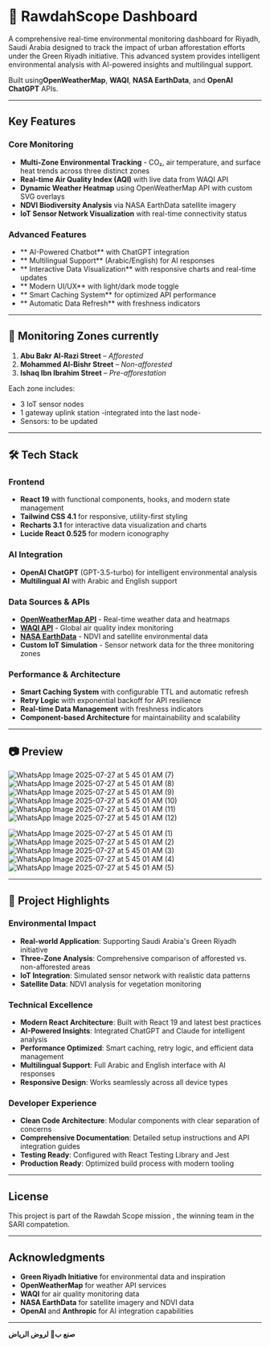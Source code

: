 # 🌱 RawdahScope Dashboard

A comprehensive real-time environmental monitoring dashboard for Riyadh, Saudi Arabia designed to track the impact of urban afforestation efforts under the Green Riyadh initiative. This advanced system provides intelligent environmental analysis with AI-powered insights and multilingual support.

Built using**OpenWeatherMap**, **WAQI**, **NASA EarthData**, and **OpenAI ChatGPT** APIs.

---

## Key Features

### Core Monitoring
- **Multi-Zone Environmental Tracking** - CO₂, air temperature, and surface heat trends across three distinct zones
- **Real-time Air Quality Index (AQI)** with live data from WAQI API
- **Dynamic Weather Heatmap** using OpenWeatherMap API with custom SVG overlays
- **NDVI Biodiversity Analysis** via NASA EarthData satellite imagery
- **IoT Sensor Network Visualization** with real-time connectivity status

### Advanced Features
- ** AI-Powered Chatbot** with ChatGPT integration
- ** Multilingual Support** (Arabic/English) for AI responses
- ** Interactive Data Visualization** with responsive charts and real-time updates
- ** Modern UI/UX** with light/dark mode toggle
- ** Smart Caching System** for optimized API performance
- ** Automatic Data Refresh** with freshness indicators

---

## 📍 Monitoring Zones currently

1. **Abu Bakr Al-Razi Street** – *Afforested*
2. **Mohammed Al-Bishr Street** – *Non-afforested*
3. **Ishaq Ibn Ibrahim Street** – *Pre-afforestation*

Each zone includes:
- 3 IoT sensor nodes
- 1 gateway uplink station -integrated into the last node-
- Sensors: to be updated

---

## 🛠 Tech Stack

### Frontend
- **React 19** with functional components, hooks, and modern state management
- **Tailwind CSS 4.1** for responsive, utility-first styling
- **Recharts 3.1** for interactive data visualization and charts
- **Lucide React 0.525** for modern iconography

### AI Integration
- **OpenAI ChatGPT** (GPT-3.5-turbo) for intelligent environmental analysis
- **Multilingual AI** with Arabic and English support

### Data Sources & APIs
- [**OpenWeatherMap API**](https://openweathermap.org/) - Real-time weather data and heatmaps
-  [**WAQI API**](https://waqi.info/) - Global air quality index monitoring
-  [**NASA EarthData**](https://earthdata.nasa.gov/) - NDVI and satellite environmental data
-  **Custom IoT Simulation** - Sensor network data for the three monitoring zones

### Performance & Architecture
-  **Smart Caching System** with configurable TTL and automatic refresh
-  **Retry Logic** with exponential backoff for API resilience
-  **Real-time Data Management** with freshness indicators
-  **Component-based Architecture** for maintainability and scalability


---
## 📷 Preview
![WhatsApp Image 2025-07-27 at 5 45 01 AM (7)](https://github.com/user-attachments/assets/d85b6438-da23-4107-b189-736e6ca82d06)
![WhatsApp Image 2025-07-27 at 5 45 01 AM (8)](https://github.com/user-attachments/assets/3e0da7ca-2d22-4140-99b3-9fa0b3fd1db5)
![WhatsApp Image 2025-07-27 at 5 45 01 AM (9)](https://github.com/user-attachments/assets/07406a6f-9a45-4be2-bcbd-5235ea252d26)
![WhatsApp Image 2025-07-27 at 5 45 01 AM (10)](https://github.com/user-attachments/assets/822af7bc-58ef-4ad9-80d6-1dafa6427f41)
![WhatsApp Image 2025-07-27 at 5 45 01 AM (11)](https://github.com/user-attachments/assets/39a9c180-94c6-48dc-95e9-2aee2cddedcc)
![WhatsApp Image 2025-07-27 at 5 45 01 AM (12)](https://github.com/user-attachments/assets/4acd0115-6fbd-416e-806e-cff74244a699)

![WhatsApp Image 2025-07-27 at 5 45 01 AM (1)](https://github.com/user-attachments/assets/15a30cde-8202-4ac5-8b5e-b5b28a150158)
![WhatsApp Image 2025-07-27 at 5 45 01 AM (2)](https://github.com/user-attachments/assets/a8f8a574-f9c4-405e-8910-38dcd28a67c5)
![WhatsApp Image 2025-07-27 at 5 45 01 AM (3)](https://github.com/user-attachments/assets/65246b24-8aae-426a-951e-6c439eadc26b)
![WhatsApp Image 2025-07-27 at 5 45 01 AM (4)](https://github.com/user-attachments/assets/2ab6f788-8f17-4c4f-8776-2e8f0c316acc)
![WhatsApp Image 2025-07-27 at 5 45 01 AM (5)](https://github.com/user-attachments/assets/1181f5dc-ef64-48b3-8888-fbee9d2271ae)

---

## 🎯 Project Highlights

### Environmental Impact
- **Real-world Application**: Supporting Saudi Arabia's Green Riyadh initiative
- **Three-Zone Analysis**: Comprehensive comparison of afforested vs. non-afforested areas
- **IoT Integration**: Simulated sensor network with realistic data patterns
- **Satellite Data**: NDVI analysis for vegetation monitoring

### Technical Excellence
- **Modern React Architecture**: Built with React 19 and latest best practices
- **AI-Powered Insights**: Integrated ChatGPT and Claude for intelligent analysis
- **Performance Optimized**: Smart caching, retry logic, and efficient data management
- **Multilingual Support**: Full Arabic and English interface with AI responses
- **Responsive Design**: Works seamlessly across all device types

### Developer Experience
- **Clean Code Architecture**: Modular components with clear separation of concerns
- **Comprehensive Documentation**: Detailed setup instructions and API integration guides
- **Testing Ready**: Configured with React Testing Library and Jest
- **Production Ready**: Optimized build process with modern tooling

---

##  License

This project is part of the Rawdah Scope mission , the winning team in the SARI compatetion.

---

##  Acknowledgments

- **Green Riyadh Initiative** for environmental data and inspiration
- **OpenWeatherMap** for weather API services
- **WAQI** for air quality monitoring data
- **NASA EarthData** for satellite imagery and NDVI data
- **OpenAI** and **Anthropic** for AI integration capabilities

---

**صنع ب💚 لروض الرياض** 


